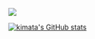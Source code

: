 ![](https://komarev.com/ghpvc/?username=kimata&label=Views)

[![kimata's GitHub stats](https://github-readme-stats.vercel.app/api?username=kimata)](https://github.com/anuraghazra/github-readme-stats)

